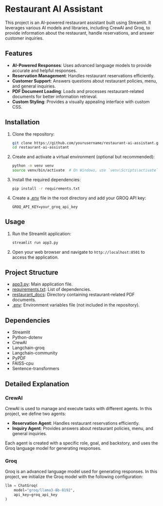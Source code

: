 # Restaurant AI Assistant

This project is an AI-powered restaurant assistant built using Streamlit. It leverages various AI models and libraries, including CrewAI and Groq, to provide information about the restaurant, handle reservations, and answer customer inquiries.

## Features

- **AI-Powered Responses**: Uses advanced language models to provide accurate and helpful responses.
- **Reservation Management**: Handles restaurant reservations efficiently.
- **Customer Support**: Answers questions about restaurant policies, menu, and general inquiries.
- **PDF Document Loading**: Loads and processes restaurant-related documents for better information retrieval.
- **Custom Styling**: Provides a visually appealing interface with custom CSS.

## Installation

1. Clone the repository:
    ```sh
    git clone https://github.com/yourusername/restaurant-ai-assistant.git
    cd restaurant-ai-assistant
    ```

2. Create and activate a virtual environment (optional but recommended):
    ```sh
    python -m venv venv
    source venv/bin/activate  # On Windows, use `venv\Scripts\activate`
    ```

3. Install the required dependencies:
    ```sh
    pip install -r requirements.txt
    ```

4. Create a [.env](http://_vscodecontentref_/1) file in the root directory and add your GROQ API key:
    ```env
    GROQ_API_KEY=your_groq_api_key
    ```

## Usage

1. Run the Streamlit application:
    ```sh
    streamlit run app3.py
    ```

2. Open your web browser and navigate to `http://localhost:8501` to access the application.

## Project Structure

- [app3.py](http://_vscodecontentref_/2): Main application file.
- [requirements.txt](http://_vscodecontentref_/3): List of dependencies.
- [restaurant_docs](http://_vscodecontentref_/4): Directory containing restaurant-related PDF documents.
- [.env](http://_vscodecontentref_/5): Environment variables file (not included in the repository).

## Dependencies

- Streamlit
- Python-dotenv
- CrewAI
- Langchain-groq
- Langchain-community
- PyPDF
- FAISS-cpu
- Sentence-transformers

## Detailed Explanation

### CrewAI

CrewAI is used to manage and execute tasks with different agents. In this project, we define two agents:

- **Reservation Agent**: Handles restaurant reservations efficiently.
- **Inquiry Agent**: Provides answers about restaurant policies, menu, and general inquiries.

Each agent is created with a specific role, goal, and backstory, and uses the Groq language model for generating responses.

### Groq

Groq is an advanced language model used for generating responses. In this project, we initialize the Groq model with the following configuration:

```python
llm = ChatGroq(
    model="groq/llama3-8b-8192",
    api_key=groq_api_key
)

